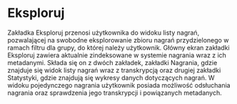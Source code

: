 # Eksploruj

Zakładka Eksploruj przenosi użytkownika do widoku listy nagrań, pozwalającej na swobodne eksplorowanie zbioru nagrań przydzielonego w ramach filtru dla grupy, do której należy użytkownik. Główny ekran zakładki Eksploruj zawiera aktualnie zindeksowane w systemie nagrania wraz z ich metadanymi. Składa się on z dwóch zakładek, zakładki Nagrania, gdzie znajduje się widok listy nagrań wraz z transkrypcją oraz drugiej zakładki Statystyki, gdzie znajdują się wykresy danych dotyczących nagrań. W widoku pojedynczego nagrania użytkownik posiada możliwość odsłuchania nagrania oraz sprawdzenia jego transkrypcji i powiązanych metadanych.
